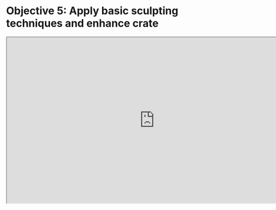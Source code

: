 # Objective 5: Apply basic sculpting techniques and enhance crate

<p><iframe src="https://www.youtube.com/embed/Wf2oXmfRr-U?rel=0" width="800" height="450" allowfullscreen="allowfullscreen" allow="accelerometer; autoplay; clipboard-write; encrypted-media; gyroscope; picture-in-picture"></iframe></p>